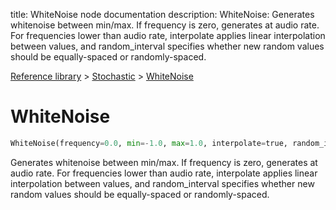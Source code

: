 title: WhiteNoise node documentation
description: WhiteNoise: Generates whitenoise between min/max. If frequency is zero, generates at audio rate. For frequencies lower than audio rate, interpolate applies linear interpolation between values, and random_interval specifies whether new random values should be equally-spaced or randomly-spaced.

[Reference library](../../index.md) > [Stochastic](../index.md) > [WhiteNoise](index.md)

# WhiteNoise

```python
WhiteNoise(frequency=0.0, min=-1.0, max=1.0, interpolate=true, random_interval=true, reset=None)
```

Generates whitenoise between min/max. If frequency is zero, generates at audio rate. For frequencies lower than audio rate, interpolate applies linear interpolation between values, and random_interval specifies whether new random values should be equally-spaced or randomly-spaced.


